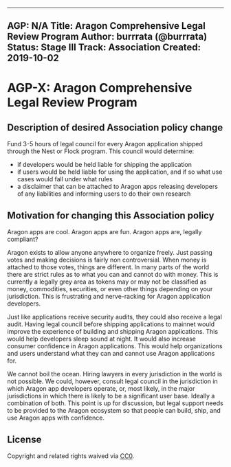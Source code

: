 

---
AGP: N/A
Title: Aragon Comprehensive Legal Review Program
Author: burrrata (@burrrata)
Status: Stage III
Track: Association
Created: 2019-10-02
---

# AGP-X: Aragon Comprehensive Legal Review Program

## Description of desired Association policy change

Fund 3-5 hours of legal council for every Aragon application shipped through the Nest or Flock program. This council would determine:
- if developers would be held liable for shipping the application
- if users would be held liable for using the application, and if so what use cases would fall under what rules
- a disclaimer that can be attached to Aragon apps releasing developers of any liabilities and informing users to do their own research 

## Motivation for changing this Association policy

Aragon apps are cool. Aragon apps are fun. Aragon apps are, legally compliant? 

Aragon exists to allow anyone anywhere to organize freely. Just passing votes and making decisions is fairly non controversial. When money is attached to those votes, things are different. In many parts of the world there are strict rules as to what you can and cannot do with money. This is currently a legally grey area as tokens may or may not be classified as money, commodities, securities, or even other things depending on your jurisdiction. This is frustrating and nerve-racking for Aragon application developers.

Just like applications receive security audits, they could also receive a legal audit. Having legal council before shipping applications to mainnet would improve the experience of building and shipping Aragon applications. This would help developers sleep sound at night. It would also increase consumer confidence in Aragon applications. This would help organizations and users understand what they can and cannot use Aragon applications for.
 
We cannot boil the ocean. Hiring lawyers in every jurisdiction in the world is not possible. We could, however, consult legal council in the jurisdiction in which Aragon app developers operate, or, most likely, in the major jurisdictions in which there is likely to be a significant user base. Ideally a combination of both. This point is up for discussion, but legal support needs to be provided to the Aragon ecosystem so that people can build, ship, and use Aragon apps with confidence.

## License
Copyright and related rights waived via [CC0](https://creativecommons.org/publicdomain/zero/1.0/).
